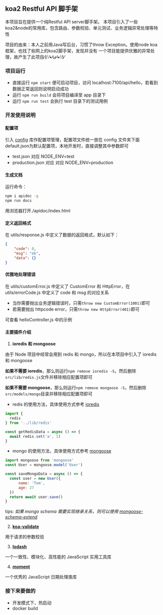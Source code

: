 ## koa2 Restful API 脚手架

本项目旨在提供一个纯Restful API server脚手架。
本项目引入了一些koa2&node的常用库，包含路由、参数校验、单元测试、业务逻辑异常处理等特性

项目的由来：本人之前用Java写后台，习惯了throw Exception。使用node koa框架，也找了些网上的koa2脚手架，发现并没有
一个项目能提供优雅的异常处理，故产生了此项目⁄(⁄ ⁄•⁄ω⁄•⁄ ⁄)⁄

### 项目运行

- 直接运行 `npm start` 便可启动项目，访问 localhost:7100/api/hello，若看到数据正常返回则说明启动成功
- 运行 `npm run build` 会将项目编译至 app 目录下
- 运行 `npm run test` 会执行 test 目录下的测试用例

### 开发使用说明

#### 配置项
引入 [config](https://github.com/lightbend/config) 库作配置项管理，配置项文件统一放在 config 文件夹下面
default.json为默认配置项，本地开发时，直接调整其中参数即可
- test.json 对应 NODE_ENV=test
- production.json 对应 对应 NODE_ENV=production

#### 生成文档

运行命令：
```bash
npm i apidoc -g
npm run docs
```
用浏览器打开./apidoc/index.html

#### 定义返回格式

在 utils/response.js 中定义了数据的返回格式，默认如下：

```json
{
    "code": 0,
    "msg": "ok",
    "data": {}
}
```

#### 优雅地处理错误

在 utils/customError.js 中定义了 CustomError 和 HttpError，在 utils/errorCode.js 中定义了 code 和 msg 的对应关系

- 当你需要抛出业务逻辑错误时，只需`throw new CustomError(1001)`即可
- 若需要抛出 httpcode error，只需`throw new HttpError(401)`即可

可查看 helloController.js 中的示例

#### 主要插件介绍

1. **ioredis 和 mongoose**

由于 Node 项目中经常会用到 redis 和 mongo，所以在本项目中引入了 ioredis 和 mongoose

**如果不需要 ioredis**，那么则运行`npm remove ioredis -S`，然后删除`src/lib/redis.js`文件并移除相应配置项即可

**如果不需要 mongoose**，那么则运行`npm remove mongoose -S`，然后删除`src/models/mongo`目录并移除相应配置项即可

- redis 的使用方法，具体使用方式参考 [ioredis](https://github.com/luin/ioredis)

```javascript
import {
  redis
} from '../lib/redis'

const getRedisData = async () => {
  await redis.set('a', 1)
}
```

- mongo 的使用方法，具体使用方式参考 [mongoose](https://github.com/Automattic/mongoose)

```javascript
import mongoose from 'mongoose'
const User = mongoose.model('User')

const saveMongoData = async () => {
  const user = new User({
      name: 'Tom',
      age: 27
  })
  return await user.save()
}
```

tips: _如果 mongo schema 需要实现继承关系，则可以使用 [mongoose-schema-extend](https://github.com/briankircho/mongoose-schema-extend)_

2. **[koa-validate](https://github.com/RocksonZeta/koa-validate)**

用于请求的参数校验

3. **[lodash](https://github.com/lodash/lodash/)**

一个一致性、模块化、高性能的 JavaScript 实用工具库

4. **[moment](https://github.com/moment/moment/)**

一个优秀的 JavaScript 日期处理类库

### 接下来要做的

- 开发模式下，热启动
- docker build
